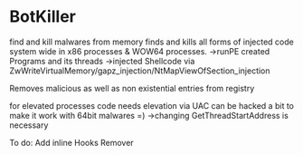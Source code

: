 BotKiller
=========

find and kill malwares from memory
finds and kills all forms of injected code system wide in x86 processes & WOW64 processes.
	->runPE created Programs and its threads
  ->injected Shellcode via ZwWriteVirtualMemory/gapz_injection/NtMapViewOfSection_injection
  
Removes malicious as well as non existential entries from registry
  
for elevated processes code needs elevation via UAC
can be hacked a bit to make it work with 64bit malwares =)
  ->changing GetThreadStartAddress is necessary
  
To do:
Add inline Hooks Remover
